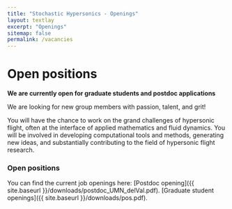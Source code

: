 ```yaml
---
title: "Stochastic Hypersonics - Openings"
layout: textlay
excerpt: "Openings"
sitemap: false
permalink: /vacancies
---
```


# Open positions

**We are currently open for graduate students and postdoc applications**

We are  looking for new group members with passion, talent, and grit!

You will have the chance to work on the grand challenges of hypersonic flight, often at the interface of applied mathematics and fluid dynamics. You will be involved in developing computational tools and methods, generating new ideas, and substantially contributing to the field of hypersonic flight research.

### Open positions

You can find the current job openings here:
[Postdoc opening]({{ site.baseurl }}/downloads/postdoc_UMN_delVal.pdf).
[Graduate student openings]({{ site.baseurl }}/downloads/pos.pdf).

<!-- ### Applications for PhD and Postdoc positions
If you are interested in working with us as a PhD student or postdoc, please send me an [email](mailto:milan.allan@gmail.com). State briefly why you are interested and attach a CV, including information about the grades you had as an undergraduate. No need for a separate cover letter or certificates. **Important**: please insert _"Application PhD"_ or _"Application Postdoc"_ in the subject line. If you are applying to a specific advertisement, note this in your email.

We especially welcome postdocs with fellowships. I'd be happy to support you, also after you apply to our group. Take a look at the [veni fellowship](https://www.nwo.nl/en/calls/nwo-talent-programme-veni-science-domain) or the Marie Curie fellowship (currently closed, next deadline probably Fall 2021, [here is last years call]({{ site.baseurl }}/downloads/h2020-wp1820-msca_en.pdf)). In many country, there are also fellowships available for outdoing postdocs.**


### Master projects for Leiden University students
If you are a Master student at Leiden University looking for a Master project, contact me (or any group member) per email or stop by my office.

### Bsc / Master students from elsewhere
If you are interested in pursuing a Master degree at Leiden University, see [mastersinleiden.nl](http://www.mastersinleiden.nl/programmes/physics/en/introduction). Sometimes, we take master students or summer interns if we get exceptional applicants (this usually means very good grades and a personal recommendation). -->


<!-- <figure>
<img src="{{ site.url }}{{ site.baseurl }}/images/picpic/Gallery/DSC_0696.jpg" width="95%">
</figure> -->
